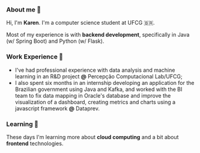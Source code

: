 ### About me 👀
Hi, I'm **Karen**. I'm a computer science student at UFCG 🇧🇷.

Most of my experience is with **backend development**, specifically in Java (w/ Spring Boot) and Python (w/ Flask).

### Work Experience 💼
- I've had professional experience with data analysis and machine learning in an R&D project **@** Percepção Computacional Lab/UFCG; 
- I also spent six months in an internship developing an application for the Brazilian government using Java and Kafka, and worked with the BI team to fix data mapping in Oracle's database and improve the visualization of a dashboard, creating metrics and charts using a javascript framework **@** Dataprev.

### Learning 🌱

These days I'm learning more about **cloud computing** and a bit about **frontend** technologies.
